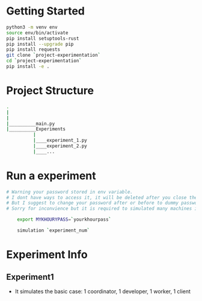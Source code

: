 # Getting Started
```bash
python3 -m venv env
source env/bin/activate
pip install setuptools-rust
pip install --upgrade pip
pip install requests
git clone `project-experimentation`
cd `project-experimentation`
pip install -e .

```


# Project Structure
```bash
.
|
|
|__________main.py
|__________Experiments
          |
          |____experiment_1.py
          |____experiment_2.py
          |____...

```
# Run a experiment

```bash
# Warning your password stored in env variable.
# I dont have ways to access it, it will be deleted after you close the session
# But I suggest to change your password after or before to dummy password.
# Sorry for inconvience but it is required to simulated many machines in automated fashion.

    export MYKHOURYPASS=`yourkhourpass`

```
```bash
    simulation `experiment_num`

```

# Experiment Info
## Experiment1 
- It simulates the basic case: 1 coordinator, 1 developer, 1 worker, 1 client
